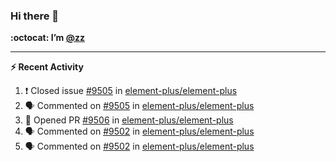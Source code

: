 ### Hi there 👋

**:octocat: I’m [@zz](https://github.com/holazz)**

---

**:zap: Recent Activity**

<!--START_SECTION:activity-->
1. ❗️ Closed issue [#9505](https://github.com/element-plus/element-plus/issues/9505) in [element-plus/element-plus](https://github.com/element-plus/element-plus)
2. 🗣 Commented on [#9505](https://github.com/element-plus/element-plus/issues/9505) in [element-plus/element-plus](https://github.com/element-plus/element-plus)
3. 💪 Opened PR [#9506](https://github.com/element-plus/element-plus/pull/9506) in [element-plus/element-plus](https://github.com/element-plus/element-plus)
4. 🗣 Commented on [#9502](https://github.com/element-plus/element-plus/issues/9502) in [element-plus/element-plus](https://github.com/element-plus/element-plus)
5. 🗣 Commented on [#9502](https://github.com/element-plus/element-plus/issues/9502) in [element-plus/element-plus](https://github.com/element-plus/element-plus)
<!--END_SECTION:activity-->
